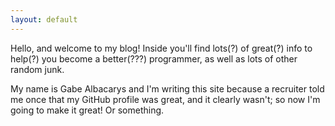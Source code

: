 ```yaml
---
layout: default
---
```

<div class="page-content">
Hello, and welcome to my blog! Inside you'll find lots(?) of great(?) info to
help(?) you become a better(???) programmer, as well as lots of other random
junk.

My name is Gabe Albacarys and I'm writing this site because a recruiter told me
once that my GitHub profile was great, and it clearly wasn't; so now I'm going
to make it great! Or something.
</div>
